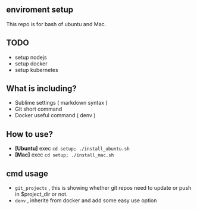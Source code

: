 ## enviroment setup

This repo is for bash of ubuntu and Mac.

## TODO
- setup nodejs
- setup docker
- setup kubernetes

## What is including?
- Sublime settings ( markdown syntax )
- Git short command
- Docker useful command ( denv )


## How to use?
- **[Ubuntu]** exec `cd setup; ./install_ubuntu.sh`
- **[Mac]** exec `cd setup; ./install_mac.sh`



## cmd usage
- `git_projects` , this is showing whether git repos need to update or push in $project_dir or not.  
- `denv` , inherite from docker and add some easy use option  






